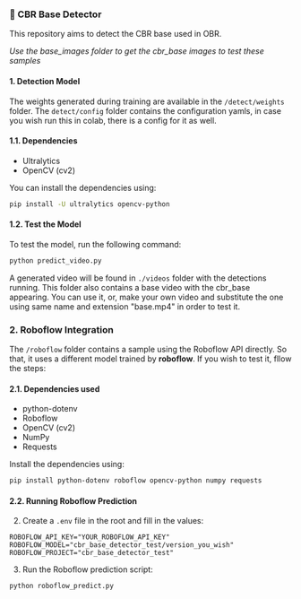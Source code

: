 ### 🤖 CBR Base Detector

This repository aims to detect the CBR base used in OBR.

_Use the base_images folder to get the cbr_base images to test these samples_

#### 1. Detection Model

The weights generated during training are available in the `/detect/weights` folder.
The `detect/config` folder contains the configuration yamls, in case you wish run this in colab, there is a config for it as well.

#### 1.1. Dependencies

- Ultralytics
- OpenCV (cv2)

You can install the dependencies using:

```bash
pip install -U ultralytics opencv-python
```

#### 1.2. Test the Model

To test the model, run the following command:

```bash
python predict_video.py
```

A generated video will be found in `./videos` folder with the detections running.
This folder also contains a base video with the cbr_base appearing. You can use it, or, make your own video and substitute the one using same name and extension "base.mp4" in order to test it.

### 2. Roboflow Integration

The `/roboflow` folder contains a sample using the Roboflow API directly. 
So that, it uses a different model trained by **roboflow**.
If you wish to test it, fllow the steps:

#### 2.1. Dependencies used

- python-dotenv
- Roboflow
- OpenCV (cv2)
- NumPy
- Requests

Install the dependencies using:

```bash
pip install python-dotenv roboflow opencv-python numpy requests
```

#### 2.2. Running Roboflow Prediction

2. Create a `.env` file in the root and fill in the values:

```env
ROBOFLOW_API_KEY="YOUR_ROBOFLOW_API_KEY"
ROBOFLOW_MODEL="cbr_base_detector_test/version_you_wish"
ROBOFLOW_PROJECT="cbr_base_detector_test"
```

3. Run the Roboflow prediction script:

```bash
python roboflow_predict.py
```